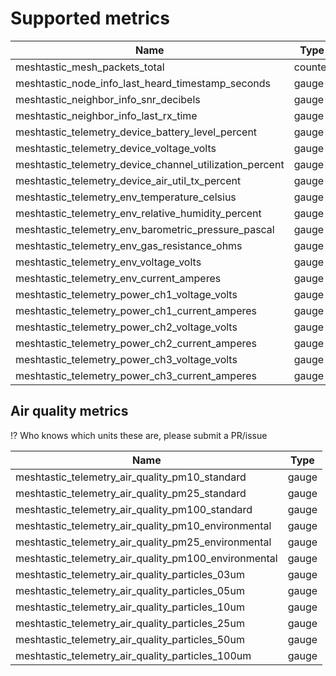 # Supported metrics

| Name                                                    | Type    |
|---------------------------------------------------------|---------|
| meshtastic_mesh_packets_total                           | counter |
| meshtastic_node_info_last_heard_timestamp_seconds       | gauge   |
| meshtastic_neighbor_info_snr_decibels                   | gauge   |
| meshtastic_neighbor_info_last_rx_time                   | gauge   |
| meshtastic_telemetry_device_battery_level_percent       | gauge   |
| meshtastic_telemetry_device_voltage_volts               | gauge   |
| meshtastic_telemetry_device_channel_utilization_percent | gauge   |
| meshtastic_telemetry_device_air_util_tx_percent         | gauge   |
| meshtastic_telemetry_env_temperature_celsius            | gauge   |
| meshtastic_telemetry_env_relative_humidity_percent      | gauge   |
| meshtastic_telemetry_env_barometric_pressure_pascal     | gauge   |
| meshtastic_telemetry_env_gas_resistance_ohms            | gauge   |
| meshtastic_telemetry_env_voltage_volts                  | gauge   |
| meshtastic_telemetry_env_current_amperes                | gauge   |
| meshtastic_telemetry_power_ch1_voltage_volts            | gauge   |
| meshtastic_telemetry_power_ch1_current_amperes          | gauge   |
| meshtastic_telemetry_power_ch2_voltage_volts            | gauge   |
| meshtastic_telemetry_power_ch2_current_amperes          | gauge   |
| meshtastic_telemetry_power_ch3_voltage_volts            | gauge   |
| meshtastic_telemetry_power_ch3_current_amperes          | gauge   |

## Air quality metrics

:interrobang: Who knows which units these are, please submit a PR/issue

| Name                                                 | Type  |
|------------------------------------------------------|-------|
| meshtastic_telemetry_air_quality_pm10_standard       | gauge |
| meshtastic_telemetry_air_quality_pm25_standard       | gauge |
| meshtastic_telemetry_air_quality_pm100_standard      | gauge |
| meshtastic_telemetry_air_quality_pm10_environmental  | gauge |
| meshtastic_telemetry_air_quality_pm25_environmental  | gauge |
| meshtastic_telemetry_air_quality_pm100_environmental | gauge |
| meshtastic_telemetry_air_quality_particles_03um      | gauge |
| meshtastic_telemetry_air_quality_particles_05um      | gauge |
| meshtastic_telemetry_air_quality_particles_10um      | gauge |
| meshtastic_telemetry_air_quality_particles_25um      | gauge |
| meshtastic_telemetry_air_quality_particles_50um      | gauge |
| meshtastic_telemetry_air_quality_particles_100um     | gauge |
